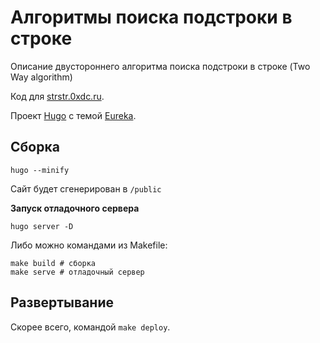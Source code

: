 # Алгоритмы поиска подстроки в строке

Описание двустороннего алгоритма поиска подстроки в строке (Two Way algorithm)

Код для [strstr.0xdc.ru](https://strstr.0xdc.ru).

Проект [Hugo] с темой [Eureka].

## Сборка

```
hugo --minify
```

Сайт будет сгенерирован в `/public`

**Запуск отладочного сервера**

```
hugo server -D
```

Либо можно командами из Makefile:

```
make build # сборка
make serve # отладочный сервер
```

## Развертывание

Скорее всего, командой `make deploy`.

[Hugo]: https://gohugo.io/
[Eureka]: https://github.com/wangchucheng/hugo-eureka
